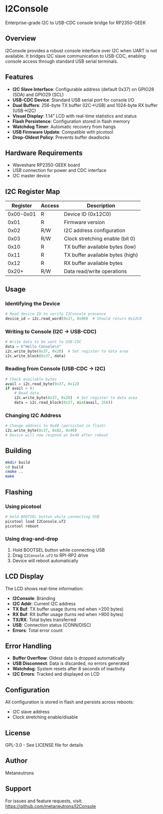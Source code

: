 # I2Console

Enterprise-grade I2C to USB-CDC console bridge for RP2350-GEEK

## Overview

I2Console provides a robust console interface over I2C when UART is not available. It bridges I2C slave communication to USB-CDC, enabling console access through standard USB serial terminals.

## Features

- **I2C Slave Interface**: Configurable address (default 0x37) on GPIO28 (SDA) and GPIO29 (SCL)
- **USB-CDC Device**: Standard USB serial port for console I/O
- **Dual Buffers**: 256-byte TX buffer (I2C→USB) and 1024-byte RX buffer (USB→I2C)
- **Visual Display**: 1.14" LCD with real-time statistics and status
- **Flash Persistence**: Configuration stored in flash memory
- **Watchdog Timer**: Automatic recovery from hangs
- **USB Firmware Update**: Compatible with picotool
- **Drop-Oldest Policy**: Prevents buffer deadlocks

## Hardware Requirements

- Waveshare RP2350-GEEK board
- USB connection for power and CDC interface
- I2C master device

## I2C Register Map

| Register | Access | Description |
|----------|--------|-------------|
| 0x00-0x01 | R | Device ID (0x12C0) |
| 0x01 | R | Firmware version |
| 0x02 | R/W | I2C address configuration |
| 0x03 | R/W | Clock stretching enable (bit 0) |
| 0x10 | R | TX buffer available bytes (low) |
| 0x11 | R | TX buffer available bytes (high) |
| 0x12 | R | RX buffer available bytes |
| 0x20+ | R/W | Data read/write operations |

## Usage

### Identifying the Device

```python
# Read device ID to verify I2Console presence
device_id = i2c.read_word(0x37, 0x00)  # Should return 0x12C0
```

### Writing to Console (I2C → USB-CDC)

```python
# Write data to be sent to USB-CDC
data = b"Hello Console\n"
i2c.write_byte(0x37, 0x20)  # Set register to data area
i2c.write_block(0x37, data)
```

### Reading from Console (USB-CDC → I2C)

```python
# Check available bytes
avail = i2c.read_byte(0x37, 0x12)
if avail > 0:
    # Read data
    i2c.write_byte(0x37, 0x20)  # Set register to data area
    data = i2c.read_block(0x37, min(avail, 256))
```

### Changing I2C Address

```python
# Change address to 0x40 (persisted in flash)
i2c.write_byte(0x37, 0x02, 0x40)
# Device will now respond at 0x40 after reboot
```

## Building

```bash
mkdir build
cd build
cmake ..
make
```

## Flashing

### Using picotool

```bash
# Hold BOOTSEL button while connecting USB
picotool load I2Console.uf2
picotool reboot
```

### Using drag-and-drop

1. Hold BOOTSEL button while connecting USB
2. Drag `I2Console.uf2` to RPI-RP2 drive
3. Device will reboot automatically

## LCD Display

The LCD shows real-time information:
- **I2Console**: Branding
- **I2C Addr**: Current I2C address
- **TX Buf**: TX buffer usage (turns red when >200 bytes)
- **RX Buf**: RX buffer usage (turns red when >900 bytes)
- **TX/RX**: Total bytes transferred
- **USB**: Connection status (CONN/DISC)
- **Errors**: Total error count

## Error Handling

- **Buffer Overflow**: Oldest data is dropped automatically
- **USB Disconnect**: Data is discarded, no errors generated
- **Watchdog**: System resets after 8 seconds of inactivity
- **I2C Errors**: Tracked and displayed on LCD

## Configuration

All configuration is stored in flash and persists across reboots:
- I2C slave address
- Clock stretching enable/disable

## License

GPL-3.0 - See LICENSE file for details

## Author

Metaneutrons

## Support

For issues and feature requests, visit: https://github.com/metaneutrons/I2Console
